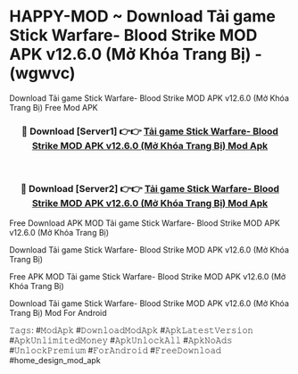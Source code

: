 # HAPPY-MOD ~ Download Tải game Stick Warfare- Blood Strike MOD APK v12.6.0 (Mở Khóa Trang Bị) - (wgwvc)
Download Tải game Stick Warfare- Blood Strike MOD APK v12.6.0 (Mở Khóa Trang Bị) Free Mod APK

<div align="center">
<h3>🔴 Download [Server1] 👉👉 <a href="https://apk-comot.site?title=Tải_game_Stick_Warfare-_Blood_Strike_MOD_APK_v12.6.0_(Mở_Khóa_Trang_Bị)">Tải game Stick Warfare- Blood Strike MOD APK v12.6.0 (Mở Khóa Trang Bị) Mod Apk</a></h3><br>

<h3>🔴 Download [Server2] 👉👉 <a href="https://apk-comot.site?title=Tải_game_Stick_Warfare-_Blood_Strike_MOD_APK_v12.6.0_(Mở_Khóa_Trang_Bị)">Tải game Stick Warfare- Blood Strike MOD APK v12.6.0 (Mở Khóa Trang Bị) Mod Apk</a></h3>
</div>


Free Download APK MOD Tải game Stick Warfare- Blood Strike MOD APK v12.6.0 (Mở Khóa Trang Bị)

Download Tải game Stick Warfare- Blood Strike MOD APK v12.6.0 (Mở Khóa Trang Bị) 

Free APK MOD Tải game Stick Warfare- Blood Strike MOD APK v12.6.0 (Mở Khóa Trang Bị) 

Download Tải game Stick Warfare- Blood Strike MOD APK v12.6.0 (Mở Khóa Trang Bị) Mod For Android

𝚃𝚊𝚐𝚜: #𝙼𝚘𝚍𝙰𝚙𝚔 #𝙳𝚘𝚠𝚗𝚕𝚘𝚊𝚍𝙼𝚘𝚍𝙰𝚙𝚔 #𝙰𝚙𝚔𝙻𝚊𝚝𝚎𝚜𝚝𝚅𝚎𝚛𝚜𝚒𝚘𝚗 #𝙰𝚙𝚔𝚄𝚗𝚕𝚒𝚖𝚒𝚝𝚎𝚍𝙼𝚘𝚗𝚎𝚢 #𝙰𝚙𝚔𝚄𝚗𝚕𝚘𝚌𝚔𝙰𝚕𝚕 #𝙰𝚙𝚔𝙽𝚘𝙰𝚍𝚜 #𝚄𝚗𝚕𝚘𝚌𝚔𝙿𝚛𝚎𝚖𝚒𝚞𝚖 #𝙵𝚘𝚛𝙰𝚗𝚍𝚛𝚘𝚒𝚍 #𝙵𝚛𝚎𝚎𝙳𝚘𝚠𝚗𝚕𝚘𝚊𝚍 #home_design_mod_apk
